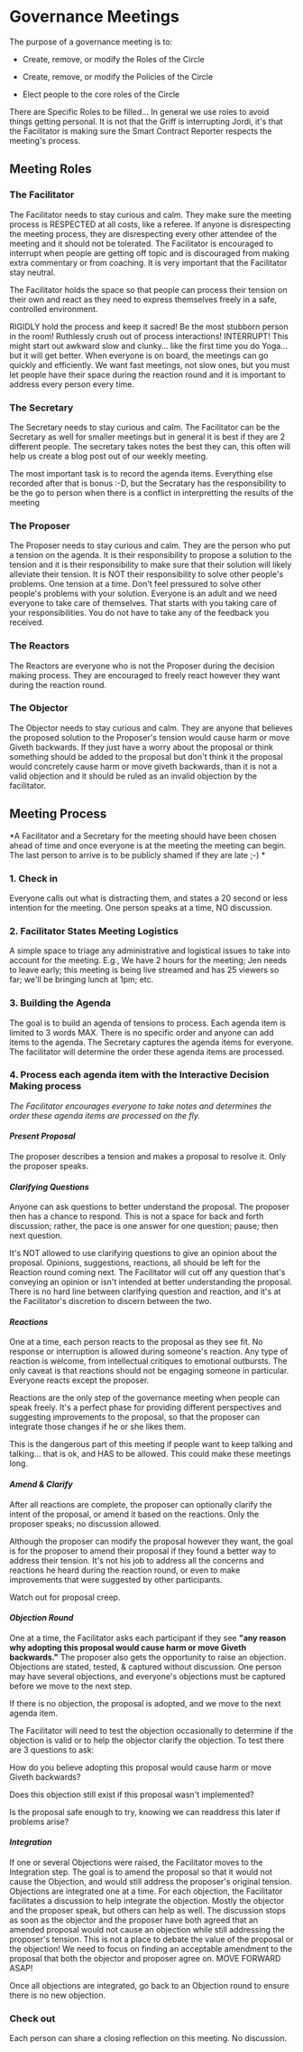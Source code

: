 # Governance Meetings

The purpose of a governance meeting is to:

- Create, remove, or modify the Roles of the Circle

- Create, remove, or modify the Policies of the Circle

- Elect people to the core roles of the Circle

There are Specific Roles to be filled… In general we use roles to avoid things getting personal. It is not that the Griff is interrupting Jordi, it's that the Facilitator is making sure the Smart Contract Reporter respects the meeting's process.

## Meeting Roles

### The Facilitator

The Facilitator needs to stay curious and calm. They make sure the meeting process is RESPECTED at all costs, like a referee. If anyone is disrespecting the meeting process, they are disrespecting every other attendee of the meeting and it should not be tolerated. The Facilitator is encouraged to interrupt when people are getting off topic and is discouraged from making extra commentary or from coaching. It is very important that the Facilitator stay neutral.   

The Facilitator holds the space so that people can process their tension on their own and react as they need to express themselves freely in a safe, controlled environment.

RIGIDLY hold the process and keep it sacred! Be the most stubborn person in the room!
Ruthlessly crush out of process interactions! INTERRUPT! This might start out awkward slow and clunky… like the first time you do Yoga… but it will get better. When everyone is on board, the meetings can go quickly and efficiently. We want fast meetings, not slow ones, but you must let people have their space during the reaction round and it is important to address every person every time.

### The Secretary  

The Secretary needs to stay curious and calm. The Facilitator can be the Secretary as well for smaller meetings but in general it is best if they are 2 different people. The secretary takes notes the best they can, this often will help us create a blog post out of our weekly meeting.

The most important task is to record the agenda items. Everything else recorded after that is bonus :-D, but the Secratary has the responsibility to be the go to person when there is a conflict in interpretting the results of the meeting

### The Proposer  

The Proposer needs to stay curious and calm. They are the person who put a tension on the agenda. It is their responsibility to propose a solution to the tension and it is their responsibility to make sure that their solution will likely alleviate their tension. It is NOT their responsibility to solve other people's problems. One tension at a time. Don't feel pressured to solve other people's problems with your solution. Everyone is an adult and we need everyone to take care of themselves. That starts with you taking care of your responsibilities. You do not have to take any of the feedback you received.  

### The Reactors  

The Reactors are everyone who is not the Proposer during the decision making process. They are encouraged to freely react however they want during the reaction round.

### The Objector  

The Objector needs to stay curious and calm. They are anyone that believes the proposed solution to the Proposer's tension would cause harm or move Giveth backwards. If they just have a worry about the proposal or think something should be added to the proposal but don't think it the proposal would concretely cause harm or move giveth backwards, than it is not a valid objection and it should be ruled as an invalid objection by the facilitator.  


## Meeting Process


*A Facilitator and a Secretary for the meeting should have been chosen ahead of time and once everyone is at the meeting the meeting can begin. The last person to arrive is to be publicly shamed if they are late ;-)
*


### **1. Check in**

Everyone calls out what is distracting them, and states a 20 second or less intention for the meeting. One person speaks at a time, NO discussion.


### **2. Facilitator States Meeting Logistics**

A simple space to triage any administrative and logistical issues to take into account for the meeting. E.g., We have 2 hours for the meeting; Jen needs to leave early; this meeting is being live streamed and has 25 viewers so far; we'll be bringing lunch at 1pm; etc.


### **3. Building the Agenda**

The goal is to build an agenda of tensions to process. Each agenda item is limited to 3 words MAX. There is no specific order and anyone can add items to the agenda. The Secretary captures the agenda items for everyone. The facilitator will determine the order these agenda items are processed.


### **4. Process each agenda item with the Interactive Decision Making process**


*The Facilitator encourages everyone to take notes and determines the order these agenda items are processed on the fly.*

#### *Present Proposal*

The proposer describes a tension and makes a proposal to resolve it. Only the proposer speaks.


#### *Clarifying Questions*

Anyone can ask questions to better understand the proposal. The proposer then has a chance to respond. This is not a space for back and forth discussion; rather, the pace is one answer for one question; pause; then next question.

It's NOT allowed to use clarifying questions to give an opinion about the proposal. Opinions, suggestions, reactions, all should be left for the Reaction round coming next. The Facilitator will cut off any question that's conveying an opinion or isn't intended at better understanding the proposal. There is no hard line between clarifying question and reaction, and it's at the Facilitator's discretion to discern between the two.


#### *Reactions*

One at a time, each person reacts to the proposal as they see fit. No response or interruption is allowed during someone's reaction. Any type of reaction is welcome, from intellectual critiques to emotional outbursts. The only caveat is that reactions should not be engaging someone in particular. Everyone reacts except the proposer.

Reactions are the only step of the governance meeting when people can speak freely. It's a perfect phase for providing different perspectives and suggesting improvements to the proposal, so that the proposer can integrate those changes if he or she likes them.

This is the dangerous part of this meeting if people want to keep talking and talking… that is ok, and HAS to be allowed. This could make these meetings long.


#### *Amend & Clarify*

After all reactions are complete, the proposer can optionally clarify the intent of the proposal, or amend it based on the reactions. Only the proposer speaks; no discussion allowed.

Although the proposer can modify the proposal however they want, the goal is for the proposer to amend their proposal if they found a better way to address their tension. It's not his job to address all the concerns and reactions he heard during the reaction round, or even to make improvements that were suggested by other participants.

Watch out for proposal creep.


#### *Objection Round*

One at a time, the Facilitator asks each participant if they see **"any reason why adopting this proposal would cause harm or move Giveth backwards."**  The proposer also gets the opportunity to raise an objection. Objections are stated, tested, & captured without discussion. One person may have several objections, and everyone's objections must be captured before we move to the next step.

If there is no objection, the proposal is adopted, and we move to the next agenda item.

The Facilitator will need to test the objection occasionally to determine if the objection is valid or to help the objector clarify the objection. To test there are 3 questions to ask:

How do you believe adopting this proposal would cause harm or move Giveth backwards?

Does this objection still exist if this proposal wasn't implemented?

Is the proposal safe enough to try, knowing we can readdress this later if problems arise?



#### *Integration*

If one or several Objections were raised, the Facilitator moves to the Integration step. The goal is to amend the proposal so that it would not cause the Objection, and would still address the proposer's original tension. Objections are integrated one at a time. For each objection, the Facilitator facilitates a discussion to help integrate the objection. Mostly the objector and the proposer speak, but others can help as well. The discussion stops as soon as the objector and the proposer have both agreed that an amended proposal would not cause an objection while still addressing the proposer's tension. This is not a place to debate the value of the proposal or the objection! We need to focus on finding an acceptable amendment to the proposal that both the objector and proposer agree on. MOVE FORWARD ASAP!   

Once all objections are integrated, go back to an Objection round to ensure there is no new objection.


### Check out

Each person can share a closing reflection on this meeting. No discussion.
